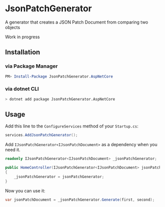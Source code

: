 # JsonPatchGenerator
A generator that creates a JSON Patch Document from comparing two objects

Work in progress

## Installation
### via Package Manager
```powershell
PM> Install-Package JsonPatchGenerator.AspNetCore
```

### via dotnet CLI
```bash
> dotnet add package JsonPatchGenerator.AspNetCore
```

## Usage
Add this line to the `ConfigureServices` method of your `Startup.cs`:
```c#
services.AddJsonPatchGenerator();
```

Add `IJsonPatchGenerator<IJsonPatchDocument>` as a dependency when you need it.
```c#
readonly IJsonPatchGenerator<IJsonPatchDocument> _jsonPatchGenerator;

public HomeController(IJsonPatchGenerator<IJsonPatchDocument> jsonPatchGenerator)
{
    _jsonPatchGenerator = jsonPatchGenerator;
}
```

Now you can use it:
```c#
var jsonPatchDocument = _jsonPatchGenerator.Generate(first, second);
```
